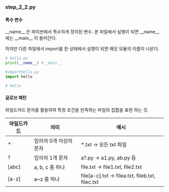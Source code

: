 ### step_2_2.py 

#### 특수 변수
\_\_name\_\_ 은 파이썬에서 특수하게 정의된 변수.
본 파일에서 실행이 되면 \_\_name\_\_ 에는 \_\_main\_\_ 이 들어간다. 

하지만 다른 파일에서 import를 한 상태에서 실행이 되면 해당 모듈의 이름이 나온다. 
```py
# hello.py
print(__name__) #__main__
```

```py
#importhello.py
import hello 

# hello
```

#### 글로브 패턴
와일드카드 문자를 활용하여 특정 조건을 만족하는 파일의 집합을 표현 하는 것.

|와일드카드| 의미	|예시|
|---|---|---|
|*	|임의의 0개 이상의 문자|*.txt → 모든 txt 파일
|?	|임의의 1개 문자|a?.py → a1.py, ab.py 등
|[abc]|a, b, c 중 하나|file.txt → file1.txt, file2.txt
|[a-z]|	a~z 중 하나|	file[a-c].txt → filea.txt, fileb.txt, filec.txt

